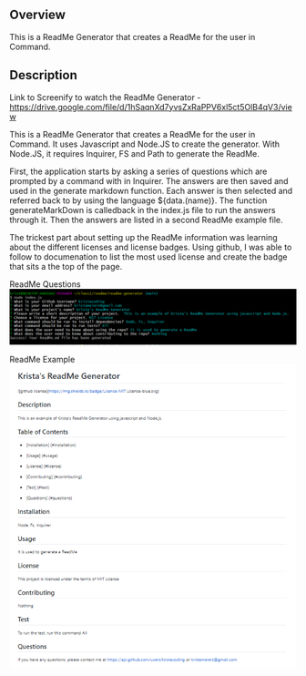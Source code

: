 ## Overview
This is a ReadMe Generator that creates a ReadMe for the user in Command. 


## Description
Link to Screenify to watch the ReadMe Generator - https://drive.google.com/file/d/1hSaqnXd7yvsZxRaPPV6xl5ct5OlB4qV3/view  

This is a ReadMe Generator that creates a ReadMe for the user in Command. It uses Javascript and Node.JS to create the generator. With Node.JS, it requires Inquirer, FS and Path to generate the ReadMe. 

First, the application starts by asking a series of questions which are prompted by a command with in Inquirer. The answers are then saved and used in the generate markdown function. Each answer is then selected and referred back to by using the language ${data.(name)}. The function generateMarkDown is calledback in the index.js file to run the answers through it. Then the answers are listed in a second ReadMe example file. 

The trickest part about setting up the ReadMe information was learning about the different licenses and license badges. Using github, I was able to follow to documenation to list the most used license and create the badge that sits a the top of the page. 

ReadMe Questions
<img src = "img\ReadMe Generator Questions.png">


ReadMe Example
<img src ="img\ReadMe Example.png">

